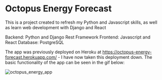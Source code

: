 # Octopus Energy Forecast

This is a project created to refresh my Python and Javascript skills, as well as learn web development with Django and React

Backend: Python and Django Rest Framework
Frontend: Javascript and React
Database: PostgreSQL

The app was previously deployed on Heroku at https://octopus-energy-forecast.herokuapp.com/ - I have now taken this deployment down. The basic functionality of the app can be seen in the gif below:

![octopus_energy_app](https://user-images.githubusercontent.com/57088672/226843163-20fea9fd-239d-4240-989d-2def0caf96a1.gif)
